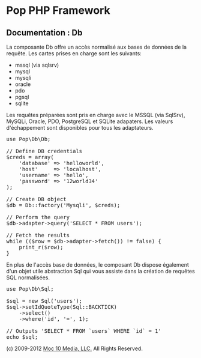 Pop PHP Framework
=================

Documentation : Db
------------------

La composante Db offre un accès normalisé aux bases de données de la requête. Les cartes prises en charge sont les suivants:

* mssql (via sqlsrv)
* mysql
* mysqli
* oracle
* pdo
* pgsql
* sqlite

Les requêtes préparées sont pris en charge avec le MSSQL (via SqlSrv), MySQLi, Oracle, PDO, PostgreSQL et SQLite adapaters. Les valeurs d'échappement sont disponibles pour tous les adaptateurs.

<pre>
use Pop\Db\Db;

// Define DB credentials
$creds = array(
    'database' => 'helloworld',
    'host'     => 'localhost',
    'username' => 'hello',
    'password' => '12world34'
);

// Create DB object
$db = Db::factory('Mysqli', $creds);

// Perform the query
$db->adapter->query('SELECT * FROM users');

// Fetch the results
while (($row = $db->adapter->fetch()) != false) {
    print_r($row);
}
</pre>

En plus de l'accès base de données, le composant Db dispose également d'un objet utile abstraction Sql qui vous assiste dans la création de requêtes SQL normalisées.

<pre>
use Pop\Db\Sql;

$sql = new Sql('users');
$sql->setIdQuoteType(Sql::BACKTICK)
    ->select()
    ->where('id', '=', 1);

// Outputs 'SELECT * FROM `users` WHERE `id` = 1'
echo $sql;
</pre>

(c) 2009-2012 [Moc 10 Media, LLC.](http://www.moc10media.com) All Rights Reserved.
